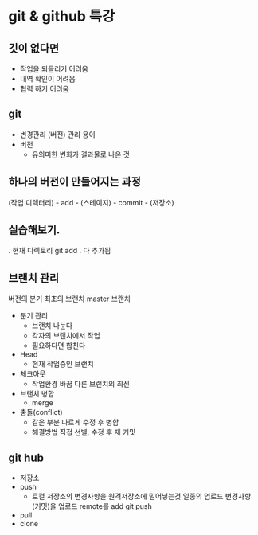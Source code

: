 # git & github 특강

## 깃이 없다면
 * 작업을 되돌리기 어려움
 * 내역 확인이 어려움
 * 협력 하기 어려움
## git
 * 변경관리 (버전) 관리 용이
 * 버전
   + 유의미한 변화가 결과물로 나온 것

## 하나의 버전이 만들어지는 과정
  (작업 디렉터리) - add - (스테이지) - commit - (저장소)
## 실습해보기.

. 현재 디렉토리 
git add . 
다 추가됨

## 브랜치 관리
   버전의 분기
   최초의 브랜치 master 브랜치
 * 분기 관리
   + 브랜치 나눈다
   + 각자의 브랜치에서 작업
   + 필요하다면 합친다
 * Head
   + 현재 작업중인 브랜치
 * 체크아웃
   + 작업환경 바꿈 다른 브랜치의 최신
 * 브랜치 병합
   + merge
 * 충돌(conflict)
   + 같은 부분 다르게 수정 후 병합
   + 해결방법 직접 선별, 수정 후 재 커밋
 
 ## git hub 
 * 저장소
 * push
   + 로컬 저장소의 변경사항을 원격저장소에 밀어넣는것
     일종의 업로드
     변경사항(커밋)을 업로드
     remote를 add
     git push
 * pull
 * clone
